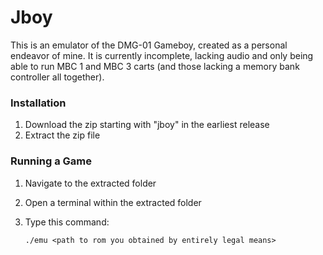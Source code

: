 # Jboy
This is an emulator of the DMG-01 Gameboy, created as a personal endeavor of mine. It is currently incomplete, lacking audio and only being able to run MBC 1 and MBC 3 carts (and those lacking a memory bank controller all together).

### Installation
1. Download the zip starting with "jboy" in the earliest release
2. Extract the zip file
### Running a Game
1. Navigate to the extracted folder
2. Open a terminal within the extracted folder
3. Type this command:

     ```
     ./emu <path to rom you obtained by entirely legal means>
     ```


